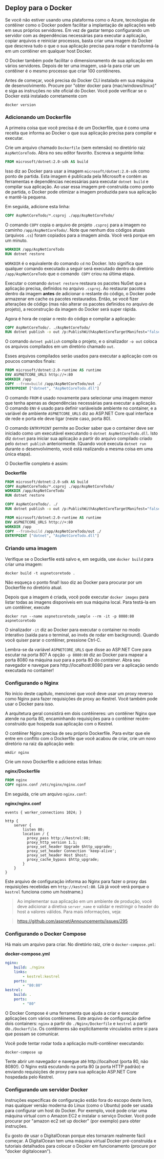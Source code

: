 ## Deploy para o Docker

Se você não estiver usando uma plataforma como o Azure, tecnologias de contêiner como o Docker podem facilitar a implantação de aplicações web em seus próprios servidores. Em vez de gastar tempo configurando um servidor com as dependências necessárias para executar a aplicação, copiar arquivos e reiniciar processos, basta criar uma imagem do Docker que descreva tudo o que o sua aplicação precisa para rodar e transformá-la em um contêiner em qualquer host Docker.

O Docker também pode facilitar o dimensionamento de sua aplicação em vários servidores. Depois de ter uma imagem, usá-la para criar um contêiner é o mesmo processo que criar 100 contêineres.

Antes de começar, você precisa do Docker CLI instalado em sua máquina de desenvolvimento. Procure por "obter docker para (mac/windows/linux)" e siga as instruções no site oficial do Docker. Você pode verificar se o Docker está instalado corretamente com

```
docker version
```

### Adicionando um Dockerfile

A primeira coisa que você precisa é de um Dockerfile, que é como uma receita que informa ao Docker o que sua aplicação precisa para compilar e executar.

Crie um arquivo chamado `Dockerfile` (sem extensão) no diretório raiz `AspNetCoreTodo`. Abra no seu editor favorito. Escreva a seguinte linha:

```dockerfile
FROM microsoft/dotnet:2.0-sdk AS build
```

Isso diz ao Docker para usar a imagem `microsoft/dotnet:2.0-sdk` como ponto de partida. Esta imagem é publicada pela Microsoft e contém as ferramentas e dependências necessárias para executar `dotnet build` e compilar sua aplicação. Ao usar essa imagem pré-construída como ponto de partida, o Docker pode otimizar a imagem produzida para sua aplicação e mantê-la pequena.

Em seguida, adicione esta linha:

```dockerfile
COPY AspNetCoreTodo/*.csproj ./app/AspNetCoreTodo/
```

O comando `COPY` copia o arquivo de projeto `.csproj` para a imagem no caminho `/app/AspNetCoreTodo/`. Note que nenhum dos códigos atuais (arquivos `.cs`) foram copiados para a imagem ainda. Você verá porque em um minuto.

```dockerfile
WORKDIR /app/AspNetCoreTodo
RUN dotnet restore
```

`WORKDIR` é o equivalente do comando `cd` no Docker. Isto significa que qualquer comando executado a seguir será executado dentro do diretório `/app/AspNetCoreTodo` que o comando` COPY` criou na última etapa.

Executar o comando `dotnet restore` restaura os pacotes NuGet que a aplicação precisa, definidos no arquivo `.csproj`. Ao restaurar pacotes dentro da imagem **antes** de adicionar o restante do código, o Docker pode armazenar em cache os pacotes restaurados. Então, se você fizer alterações de código (mas não alterar os pacotes definidos no arquivo de projeto), a reconstrução da imagem do Docker será super rápida.

Agora é hora de copiar o resto do código e compilar a aplicação:

```dockerfile
COPY AspNetCoreTodo/. ./AspNetCoreTodo/
RUN dotnet publish -o out /p:PublishWithAspNetCoreTargetManifest="false"
```

O comando `dotnet publish` compila o projeto, e o sinalizador `-o out` coloca os arquivos compilados em um diretório chamado `out`.

Esses arquivos compilados serão usados ​​para executar a aplicação com os poucos comandos finais:

```dockerfile
FROM microsoft/dotnet:2.0-runtime AS runtime
ENV ASPNETCORE_URLS http://+:80
WORKDIR /app
COPY --from=build /app/AspNetCoreTodo/out ./
ENTRYPOINT ["dotnet", "AspNetCoreTodo.dll"]
```

O comando `FROM` é usado novamente para selecionar uma imagem menor que tenha apenas as dependências necessárias para executar a aplicação. O comando `ENV` é usado para definir variáveis ​​de ambiente no container, e a variável de ambiente `ASPNETCORE_URLS` diz ao ASP.NET Core qual interface de rede e porta ele deve ligar (neste caso, porta 80).

O comando `ENTRYPOINT` permite ao Docker saber que o container deve ser iniciado como um executável executando o `dotnet AspNetCoreTodo.dll`. Isto diz `dotnet` para iniciar sua aplicação a partir do arquivo compilado criado pelo `dotnet publish` anteriormente. (Quando você executa `dotnet run` durante o desenvolvimento, você está realizando a mesma coisa em uma única etapa).

O Dockerfile completo é assim:

**Dockerfile**

```dockerfile
FROM microsoft/dotnet:2.0-sdk AS build
COPY AspNetCoreTodo/*.csproj ./app/AspNetCoreTodo/
WORKDIR /app/AspNetCoreTodo
RUN dotnet restore

COPY AspNetCoreTodo/. ./
RUN dotnet publish -o out /p:PublishWithAspNetCoreTargetManifest="false"

FROM microsoft/dotnet:2.0-runtime AS runtime
ENV ASPNETCORE_URLS http://+:80
WORKDIR /app
COPY --from=build /app/AspNetCoreTodo/out ./
ENTRYPOINT ["dotnet", "AspNetCoreTodo.dll"]
```

### Criando uma imagem

Verifique se o Dockerfile está salvo e, em seguida, use `docker build` para criar uma imagem:

```
docker build -t aspnetcoretodo .
```

Não esqueça o ponto final! Isso diz ao Docker para procurar por um Dockerfile no diretório atual.

Depois que a imagem é criada, você pode executar `docker images` para listar todas as imagens disponíveis em sua máquina local. Para testá-la em um contêiner, execute

```
docker run --name aspnetcoretodo_sample --rm -it -p 8080:80 aspnetcoretodo
```

O sinalizador `-it` diz ao Docker para executar o container no modo interativo (saída para o terminal, ao invés de rodar em background). Quando você quiser parar o contêiner, pressione Ctrl-C.

Lembra-se da variável `ASPNETCORE_URLS` que disse ao ASP.NET Core para escutar na porta 80? A opção `-p 8080:80` diz ao Docker para mapear a porta 8080 na máquina *sua* para a porta 80 do *container*. Abra seu navegador e navegue para http://localhost:8080 para ver a aplicação sendo executada no container!

### Configurando o Nginx

No início deste capítulo, mencionei que você deve usar um proxy reverso como Nginx para fazer requisições de proxy ao Kestrel. Você também pode usar o Docker para isso.

A arquitetura geral consistirá em dois contêineres: um contêiner Nginx que atende na porta 80, encaminhando requisições para o contêiner recém-construído que hospeda sua aplicação com o Kestrel.

O contêiner Nginx precisa de seu próprio Dockerfile. Para evitar que ele entre em conflito com o Dockerfile que você acabou de criar, crie um novo diretório na raiz da aplicação web:

```
mkdir nginx
```

Crie um novo Dockerfile e adicione estas linhas:

**nginx/Dockerfile**

```dockerfile
FROM nginx
COPY nginx.conf /etc/nginx/nginx.conf
```

Em seguida, crie um arquivo `nginx.conf`:

**nginx/nginx.conf**

```
events { worker_connections 1024; }

http {
    server {
        listen 80;
        location / {
          proxy_pass http://kestrel:80;
          proxy_http_version 1.1;
          proxy_set_header Upgrade $http_upgrade;
          proxy_set_header Connection 'keep-alive';
          proxy_set_header Host $host;
          proxy_cache_bypass $http_upgrade;
        }
    }
}
```

Este arquivo de configuração informa ao Nginx para fazer o proxy das requisições recebidas em `http://kestrel:80`. (Já já você verá porque o `kestrel` funciona como um hostname.)

> Ao implementar sua aplicação em um ambiente de produção, você deve adicionar a diretiva `server_name` e validar e restringir o header do host a valores válidos. Para mais informações, veja:

> https://github.com/aspnet/Announcements/issues/295

### Configurando o Docker Compose

Há mais um arquivo para criar. No diretório raiz, crie o `docker-compose.yml`:

**docker-compose.yml**

```yaml
nginx:
    build: ./nginx
    links:
        - kestrel:kestrel
    ports:
        - "80:80"
kestrel:
    build: .
    ports:
        - "80"
```

O Docker Compose é uma ferramenta que ajuda a criar e executar aplicações com vários contêineres. Este arquivo de configuração define dois containers: `nginx` a partir do `./Nginx/Dockerfile` e `kestrel` a partir do`./Dockerfile`. Os contêineres são explicitamente vinculados entre si para que possam se comunicar.

Você pode tentar rodar toda a aplicação multi-contêiner executando:

```
docker-compose up
```

Tente abrir um navegador e navegue até http://localhost (porta 80, não 8080!). O Nginx está escutando na porta 80 (a porta HTTP padrão) e enviando requisições de proxy para sua aplicação ASP.NET Core hospedada pelo Kestrel.

### Configurando um servidor Docker

Instruções específicas de configuração estão fora do escopo deste livro, mas qualquer versão moderna do Linux (como o Ubuntu) pode ser usada para configurar um host do Docker. Por exemplo, você pode criar uma máquina virtual com o Amazon EC2 e instalar o serviço Docker. Você pode procurar por "amazon ec2 set up docker" (por exemplo) para obter instruções.

Eu gosto de usar o DigitalOcean porque eles tornaram realmente fácil começar. A DigitalOcean tem uma máquina virtual Docker pré-construída e tutoriais detalhados para colocar o Docker em funcionamento (procure por "docker digitalocean").
